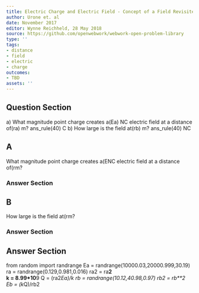 ```yaml
---
title: Electric Charge and Electric Field - Concept of a Field Revisited
author: Urone et. al
date: November 2017
editor: Wynne Reichheld, 28 May 2018
source: https://github.com/openwebwork/webwork-open-problem-library
type: ''
tags:
- distance
- field
- electric
- charge
outcomes:
- TBD
assets: ''
---
```


## Question Section 

a) What magnitude point charge creates a(Ea) NC electric field at a distance of(ra) m?
ans_rule(40) C
b) How large is the field at(rb) m?
ans_rule(40) NC

## A
What magnitude point charge creates a(ENC electric field at a distance of(rm?
### Answer Section
## B
How large is the field at(rm?
### Answer Section


## Answer Section

from random import randrange
Ea = randrange(10000.03,20000.999,30.19) 
ra = randrange(0.129,0.981,0.016)
ra2 = ra**2   
k = 8.99*10**9
Q = (ra2*Ea)/k
rb = randrange(10.12,40.98,0.97)
rb2 = rb**2
Eb = (k*Q)/rb2